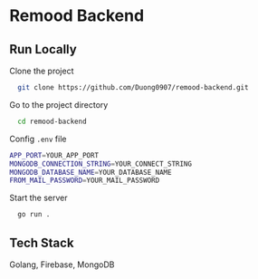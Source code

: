 # Remood Backend

## Run Locally

Clone the project

```bash
  git clone https://github.com/Duong0907/remood-backend.git
```

Go to the project directory

```bash
  cd remood-backend
```

Config `.env` file

```bash
APP_PORT=YOUR_APP_PORT
MONGODB_CONNECTION_STRING=YOUR_CONNECT_STRING
MONGODB_DATABASE_NAME=YOUR_DATABASE_NAME
FROM_MAIL_PASSWORD=YOUR_MAIL_PASSWORD
```

Start the server

```bash
  go run .
```

## Tech Stack

Golang, Firebase, MongoDB
